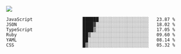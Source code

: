 ![](https://github-profile-summary-cards.vercel.app/api/cards/profile-details?username=igtm&theme=dracula)
<!--START_SECTION:waka-->

```text
JavaScript                   ██████░░░░░░░░░░░░░░░░░░░   23.87 %
JSON                         ████▓░░░░░░░░░░░░░░░░░░░░   18.02 %
TypeScript                   ████▒░░░░░░░░░░░░░░░░░░░░   17.05 %
Ruby                         ██▒░░░░░░░░░░░░░░░░░░░░░░   09.60 %
YAML                         ██░░░░░░░░░░░░░░░░░░░░░░░   08.14 %
CSS                          █▒░░░░░░░░░░░░░░░░░░░░░░░   05.32 %
```

<!--END_SECTION:waka-->
